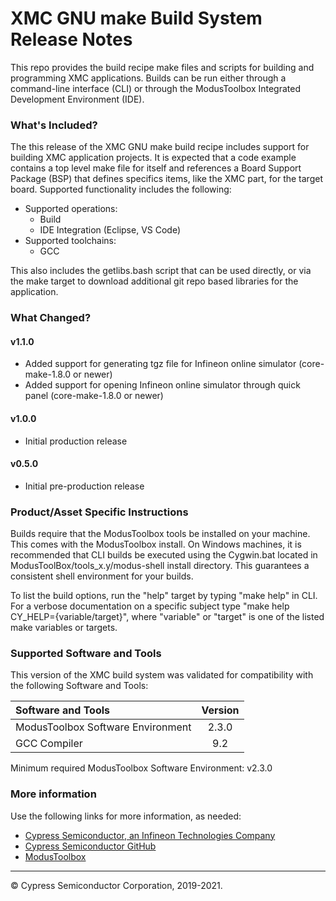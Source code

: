 # XMC GNU make Build System Release Notes
This repo provides the build recipe make files and scripts for building and programming XMC applications. Builds can be run either through a command-line interface (CLI) or through the ModusToolbox Integrated Development Environment (IDE).

### What's Included?
The this release of the XMC GNU make build recipe includes support for building XMC application projects. It is expected that a code example contains a top level make file for itself and references a Board Support Package (BSP) that defines specifics items, like the XMC part, for the target board. Supported functionality includes the following:
* Supported operations:
    * Build
    * IDE Integration (Eclipse, VS Code)
* Supported toolchains:
    * GCC

This also includes the getlibs.bash script that can be used directly, or via the make target to download additional git repo based libraries for the application.

### What Changed?
#### v1.1.0
* Added support for generating tgz file for Infineon online simulator (core-make-1.8.0 or newer)
* Added support for opening Infineon online simulator through quick panel (core-make-1.8.0 or newer)
#### v1.0.0
* Initial production release
#### v0.5.0
* Initial pre-production release

### Product/Asset Specific Instructions
Builds require that the ModusToolbox tools be installed on your machine. This comes with the ModusToolbox install. On Windows machines, it is recommended that CLI builds be executed using the Cygwin.bat located in ModusToolBox/tools_x.y/modus-shell install directory. This guarantees a consistent shell environment for your builds.

To list the build options, run the "help" target by typing "make help" in CLI. For a verbose documentation on a specific subject type "make help CY_HELP={variable/target}", where "variable" or "target" is one of the listed make variables or targets.

### Supported Software and Tools
This version of the XMC build system was validated for compatibility with the following Software and Tools:

| Software and Tools                        | Version |
| :---                                      | :----:  |
| ModusToolbox Software Environment         | 2.3.0   |
| GCC Compiler                              | 9.2     |

Minimum required ModusToolbox Software Environment: v2.3.0

### More information
Use the following links for more information, as needed:
* [Cypress Semiconductor, an Infineon Technologies Company](http://www.cypress.com)
* [Cypress Semiconductor GitHub](https://github.com/cypresssemiconductorco)
* [ModusToolbox](https://www.cypress.com/products/modustoolbox-software-environment)

---
© Cypress Semiconductor Corporation, 2019-2021.